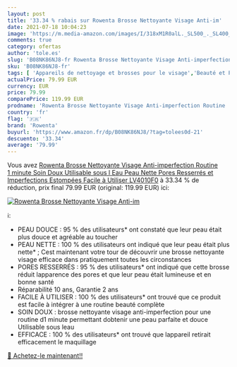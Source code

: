 ```yaml
---
layout: post
title: '33.34 % rabais sur Rowenta Brosse Nettoyante Visage Anti-im'
date: 2021-07-18 10:04:23
image: 'https://m.media-amazon.com/images/I/318xM1R0alL._SL500_._SL400_.jpg'
comments: true
category: ofertas
author: 'tole.es'
slug: 'B08NK86NJ8-fr Rowenta Brosse Nettoyante Visage Anti-imperfection Routine...'
sku: 'B08NK86NJ8-fr'
tags: [ 'Appareils de nettoyage et brosses pour le visage','Beauté et Parfum','Nettoyants et exfoliants pour le visage','Soins pour la peau','Soins pour le visage','rowenta', ]
actualPrice: 79.99 EUR
currency: EUR
price: 79.99
comparePrice: 119.99 EUR
prodname: 'Rowenta Brosse Nettoyante Visage Anti-imperfection Routine  1 minute  Soin Doux  Utilisable sous l Eau  Peau Nette  Pores Resserrés et Imperfections Estompées  Facile à Utiliser LV4010F0'
country: 'fr'
flag: '🇫🇷'
brand: 'Rowenta'
buyurl: 'https://www.amazon.fr/dp/B08NK86NJ8/?tag=tolees0d-21'
descuento: '33.34'
average: '79.99'
---
```


Vous avez [Rowenta Brosse Nettoyante Visage Anti-imperfection Routine  1 minute  Soin Doux  Utilisable sous l Eau  Peau Nette  Pores Resserrés et Imperfections Estompées  Facile à Utiliser LV4010F0](https://www.amazon.fr/dp/B08NK86NJ8/?tag=tolees0d-21)  à  33.34 % de réduction, prix final  79.99 EUR (original: 119.99 EUR) ici:

[![Rowenta Brosse Nettoyante Visage Anti-im](https://m.media-amazon.com/images/I/318xM1R0alL._SL500_._SL400_.jpg)](https://www.amazon.fr/dp/B08NK86NJ8/?tag=tolees0d-21)

ℹ️:

- PEAU DOUCE : 95 % des utilisateurs* ont constaté que leur peau était plus douce et agréable au toucher
- PEAU NETTE : 100 % des utilisateurs ont indiqué que leur peau était plus nette* ; Cest maintenant votre tour de découvrir une brosse nettoyante visage efficace dans pratiquement toutes les circonstances
- PORES RESSERRÉS : 95 % des utilisateurs* ont indiqué que cette brosse réduit lapparence des pores et que leur peau était lumineuse et en bonne santé
- Réparabilité 10 ans, Garantie 2 ans
- FACILE À UTILISER : 100 % des utilisateurs* ont trouvé que ce produit est facile à intégrer à une routine beauté complète
- SOIN DOUX : brosse nettoyante visage anti-imperfection pour une routine d1 minute permettant dobtenir une peau parfaite et douce Utilisable sous leau
- EFFICACE : 100 % des utilisateurs* ont trouvé que lappareil retirait efficacement le maquillage

[🛒 Achetez-le maintenant!!](https://www.amazon.fr/dp/B08NK86NJ8/?tag=tolees0d-21)
